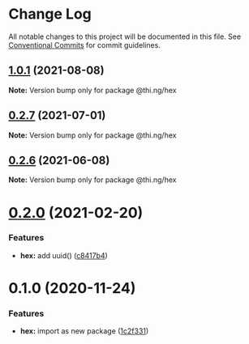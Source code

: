 # Change Log

All notable changes to this project will be documented in this file.
See [Conventional Commits](https://conventionalcommits.org) for commit guidelines.

## [1.0.1](https://github.com/thi-ng/umbrella/compare/@thi.ng/hex@0.2.7...@thi.ng/hex@1.0.1) (2021-08-08)

**Note:** Version bump only for package @thi.ng/hex





## [0.2.7](https://github.com/thi-ng/umbrella/compare/@thi.ng/hex@0.2.6...@thi.ng/hex@0.2.7) (2021-07-01)

**Note:** Version bump only for package @thi.ng/hex





## [0.2.6](https://github.com/thi-ng/umbrella/compare/@thi.ng/hex@0.2.5...@thi.ng/hex@0.2.6) (2021-06-08)

**Note:** Version bump only for package @thi.ng/hex





# [0.2.0](https://github.com/thi-ng/umbrella/compare/@thi.ng/hex@0.1.3...@thi.ng/hex@0.2.0) (2021-02-20)


### Features

* **hex:** add uuid() ([c8417b4](https://github.com/thi-ng/umbrella/commit/c8417b4c2fe3eeb664b4131aabe592d612573703))





# 0.1.0 (2020-11-24)


### Features

* **hex:** import as new package ([1c2f331](https://github.com/thi-ng/umbrella/commit/1c2f331bfbdc01fd0153e01dcecbab79307a7598))
